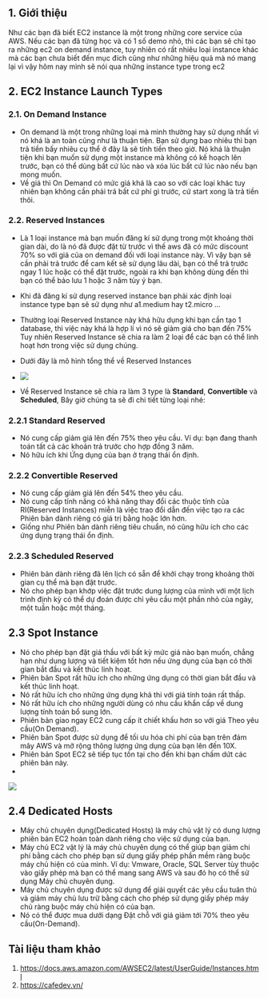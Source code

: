 ## 1. Giới thiệu
Như các bạn đã biết EC2 instance là một trong những core service của AWS. Nếu các bạn đã từng học và có 1 số demo nhỏ, thì các bạn sẽ chỉ tạo ra những ec2 on demand instance, tuy nhiên có rất nhiêu loại instance khác mà các bạn chưa biết đến mục đích cũng như những hiệu quả mà nó mang lại vì vậy hôm nay mình sẽ nói qua những instance type trong ec2
## 2. EC2 Instance Launch Types
### 2.1. On Demand Instance
- On demand là một trong những loại mà mình thường hay sử dụng nhất vì nó khá là an toàn cũng như là thuận tiện. Bạn sử dụng bao nhiêu thì bạn trả tiền bấy nhiêu cụ thể ở đây là sẽ tính tiền theo giờ. Nó khá là thuận tiện khi bạn muốn sử dụng một instance mà không có kế hoạch lên trước, bạn có thể dùng bất cứ lúc nào và xóa lúc bất cứ lúc nào nếu bạn mong muốn.
- Về giá thì On Demand có mức giá khá là cao so với các loại khác tuy nhiên bạn không cần phải trả bất cứ phí gì trước, cứ start xong là trả tiền thôi.
### 2.2. Reserved Instances
- Là 1 loại instance mà bạn muốn đăng kí sử dụng trong một khoảng thời gian dài, do là nó đã được đặt từ trước vì thế aws đã có mức discount 70% so với giá của on demand đối với loại instance này. Vì vậy bạn sẽ cần phải trả trước để cam kết sẽ sử dụng lâu dài, bạn có thể trả trước ngay 1 lúc hoặc có thể đặt trước, ngoài ra khi bạn không dùng đến thì bạn có thể bảo lưu 1 hoặc 3 năm tùy ý bạn.
- Khi đã đăng kí sử dụng reserved instance bạn phải xác định loại instance type bạn sẽ sử dụng như a1.medium hay t2.micro ...
- Thường loại Reserved Instance này khá hữu dụng khi bạn cần tạo 1 database, thì việc này khá là hợp lí vì nó sẽ giảm giá cho bạn đến 75%
Tuy nhiên Reserved Instance sẽ chia ra làm 2 loại để các bạn có thể linh hoạt hơn trong việc sử dụng chúng.
- Dưới đây là mô hình tổng thể về Reserved Instances
- ![](https://images.viblo.asia/98ac3d5f-bb45-4fda-bf4e-b921a8b6b884.png)

- Về Reserved Instance sẽ chia ra làm 3 type là **Standard**,  **Convertible** và **Scheduled**, Bây giờ chúng ta sẽ đi chi tiết từng loại nhé:

### 2.2.1  Standard Reserved
* Nó cung cấp giảm giá lên đến 75% theo yêu cầu. Ví dụ: bạn đang thanh toán tất cả các khoản trả trước cho hợp đồng 3 năm.
* Nó hữu ích khi Ứng dụng của bạn ở trạng thái ổn định.

### 2.2.2 Convertible Reserved
* Nó cung cấp giảm giá lên đến 54% theo yêu cầu.
* Nó cung cấp tính năng có khả năng thay đổi các thuộc tính của RI(Reserved Instances) miễn là việc trao đổi dẫn đến việc tạo ra các Phiên bản dành riêng có giá trị bằng hoặc lớn hơn.
* Giống như Phiên bản dành riêng tiêu chuẩn, nó cũng hữu ích cho các ứng dụng trạng thái ổn định.

### 2.2.3 Scheduled Reserved

* Phiên bản dành riêng đã lên lịch có sẵn để khởi chạy trong khoảng thời gian cụ thể mà bạn đặt trước.
* Nó cho phép bạn khớp việc đặt trước dung lượng của mình với một lịch trình định kỳ có thể dự đoán được chỉ yêu cầu một phần nhỏ của ngày, một tuần hoặc một tháng.

## 2.3 Spot Instance
* Nó cho phép bạn đặt giá thầu với bất kỳ mức giá nào bạn muốn, chẳng hạn như dung lượng và tiết kiệm tốt hơn nếu ứng dụng của bạn có thời gian bắt đầu và kết thúc linh hoạt.
* Phiên bản Spot rất hữu ích cho những ứng dụng có thời gian bắt đầu và kết thúc linh hoạt.
* Nó rất hữu ích cho những ứng dụng khả thi với giá tính toán rất thấp.
* Nó rất hữu ích cho những người dùng có nhu cầu khẩn cấp về dung lượng tính toán bổ sung lớn.
* Phiên bản giao ngay EC2 cung cấp ít chiết khấu hơn so với giá Theo yêu cầu(On Demand).
* Phiên bản Spot được sử dụng để tối ưu hóa chi phí của bạn trên đám mây AWS và mở rộng thông lượng ứng dụng của bạn lên đến 10X.
* Phiên bản Spot EC2 sẽ tiếp tục tồn tại cho đến khi bạn chấm dứt các phiên bản này.
* 
![](https://images.viblo.asia/f1db8dbc-0b88-4ab6-ad66-b7e61865003f.png)

## 2.4 Dedicated Hosts
* Máy chủ chuyên dụng(Dedicated Hosts) là máy chủ vật lý có dung lượng phiên bản EC2 hoàn toàn dành riêng cho việc sử dụng của bạn.
* Máy chủ EC2 vật lý là máy chủ chuyên dụng có thể giúp bạn giảm chi phí bằng cách cho phép bạn sử dụng giấy phép phần mềm ràng buộc máy chủ hiện có của mình. Ví dụ: Vmware, Oracle, SQL Server tùy thuộc vào giấy phép mà bạn có thể mang sang AWS và sau đó họ có thể sử dụng Máy chủ chuyên dụng.
* Máy chủ chuyên dụng được sử dụng để giải quyết các yêu cầu tuân thủ và giảm máy chủ lưu trữ bằng cách cho phép sử dụng giấy phép máy chủ ràng buộc máy chủ hiện có của bạn.
* Nó có thể được mua dưới dạng Đặt chỗ với giá giảm tới 70% theo yêu cầu(On-Demand).

## Tài liệu tham khảo
1. https://docs.aws.amazon.com/AWSEC2/latest/UserGuide/Instances.html
2. https://cafedev.vn/